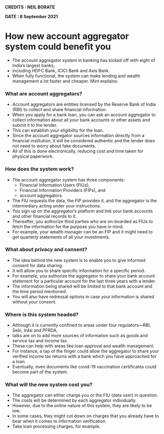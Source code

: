 **CREDITS : NEIL BORATE**

**DATE : 8 September 2021**

# How  new account aggregator  system could benefit you
- The account aggregator system in banking has kicked off with eight of India’s largest banks,
- including HDFC Bank, ICICI Bank and Axis Bank.
- When fully functional, the system can make lending and wealth management a lot faster and cheaper. Mint explains:

### What are account aggregators?
- Account aggregators are entities licensed by the Reserve Bank of India (RBI) to collect and share financial information.
- When you apply for a bank loan, you can ask an account aggregator to collect information about all your bank accounts or other assets and submit it to the lender.
- This can establish your eligibility for the loan.
- Since the account aggregator sources information directly from a financial institution, it will be considered authentic and the lender does not need to worry about fake documents.
- All of this is done electronically, reducing cost and time taken for physical paperwork.

### How does the system work?
- The account aggregator system has three components:
  - Financial Information Users (FIUs),
  - Financial Information Providers (FIPs), and
  - account aggregators.
- The FIU requests the data, the FIP provides it, and the aggregator is the intermediary acting under your instructions.
- You sign up on the aggregator’s platform and link your bank accounts and other financial records to it.
- Thereafter, you authorize third parties who are on-boarded as FIUs to fetch the information for the purpose you have in mind.
- For example, your wealth manager can be an FIP and it might need to get quarterly statements of all your investments.

### What about privacy and consent?
- The idea behind the new system is to enable you to give informed consent for data sharing.
- It will allow you to share specific information for a specific period.
- For example, you authorize the aggregator to share your bank account statement for a particular account for the last three years with a lender.
- The information being shared will be limited to that bank account and the time period mentioned.
- You will also have redressal options in case your information is shared without your consent.

### Where is this system headed?
- Although it is currently confined to areas under four regulators—RBI, Sebi, Irdai and PFRDA,
- talks are on to add more sources of information such as goods and service tax and income tax.
- These can help with areas like loan approval and wealth management.
- For instance, a tap of the finger could allow the aggregator to share your verified income tax returns with a bank which you have approached for a loan.
- Eventually, even documents like covid-19 vaccination certificates could become part of the system.

### What will the new system cost you?
- The aggregator can either charge you or the FIU (data user) in question.
- The costs will be determined by each aggregator individually.
- However, due to the online nature of this system, they are likely to be low.
- In some cases, they might cut down on charges that you already have to bear when it comes to information verification.
- Take loan processing charges, for example.
